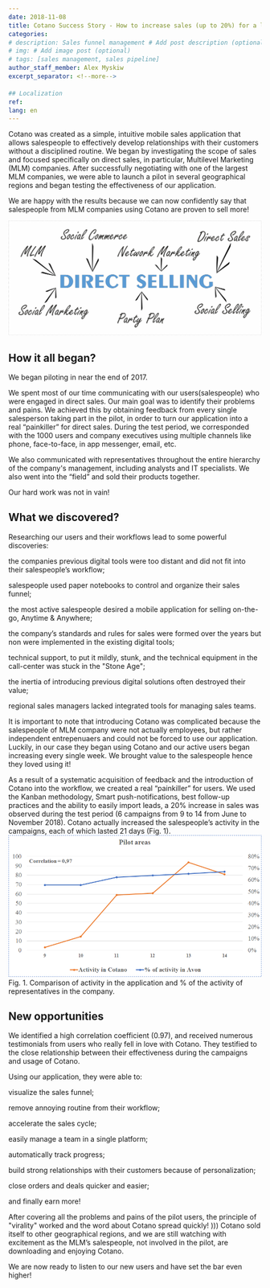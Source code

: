 ```yaml
---
date: 2018-11-08
title: Cotano Success Story - How to increase sales (up to 20%) for a large Multilevel Marketing company?
categories:
# description: Sales funnel management # Add post description (optional)
# img: # Add image post (optional)
# tags: [sales management, sales pipeline]
author_staff_member: Alex Myskiw
excerpt_separator: <!--more-->

## Localization
ref: 
lang: en
---
```

Cotano was created as a simple, intuitive mobile sales application that allows salespeople to effectively develop relationships with their customers without a disciplined routine. We began by investigating the scope of sales and focused specifically on direct sales, in particular, Multilevel Marketing (MLM) companies. After successfully negotiating with one of the largest MLM companies, we were able to launch a pilot in several geographical regions and began testing the effectiveness of our application.

We are happy with the results because we can now confidently say that salespeople from MLM companies using Cotano are proven to sell more!

<!--more-->
![Direct selling MLM](/images/Blog_Post_Direct_selling_MLM.jpg)
## How it all began?
We began piloting in near the end of 2017.

We spent most of our time communicating with our users(salespeople) who were engaged in direct sales. Our main goal was to identify their problems and pains. We achieved this by obtaining feedback from every single salesperson taking part in the pilot, in order to turn our application into a real “painkiller” for direct sales. During the test period, we corresponded with the 1000 users and company executives using multiple channels like phone, face-to-face, in app messenger, email, etc. 

We also communicated with representatives throughout the entire hierarchy of the company's management, including analysts and IT specialists. We also went into the “field” and sold their products together. 

Our hard work was not in vain!

## What we discovered?
Researching our users and their workflows lead to some powerful discoveries:

the companies previous digital tools were too distant and did not fit into their salespeople’s workflow;

salespeople used paper notebooks to control and organize their sales funnel;

the most active salespeople desired a mobile application for selling on-the-go, Anytime & Anywhere;

the company’s standards and rules for sales were formed over the years but non were implemented in the existing digital tools;

technical support, to put it mildly, stunk, and the technical equipment in the call-center was stuck in the "Stone Age";

the inertia of introducing previous digital solutions often destroyed their value;

regional sales managers lacked integrated tools for managing sales teams.

It is important to note that introducing Cotano was complicated because the salespeople of MLM company were not actually employees, but rather independent entrepenuaers and could not be forced to use our application. Luckily, in our case they began using Cotano and our active users began increasing every single week. We brought value to the salespeople hence they loved using it!

As a result of a systematic acquisition of feedback and the introduction of Cotano into the workflow, we created a real “painkiller” for users. We used the Kanban methodology, Smart push-notifications, best follow-up practices and the ability to easily import leads, a 20% increase in sales was observed during the test period (6 campaigns from 9 to 14 from June to November 2018). Cotano actually increased the salespeople’s activity in the campaigns, each of which lasted 21 days (Fig. 1).
![Chart MLM activity vs Cotano activity](/images/Blog_Post_Chart1-en.png)
Fig. 1. Comparison of activity in the application and % of the activity of representatives in the company.

## New opportunities
We identified a high correlation coefficient (0.97), and received numerous testimonials from users who really fell in love with Cotano. They testified to the close relationship between their effectiveness during the campaigns and usage of Cotano.

Using our application, they were able to:

visualize the sales funnel;

remove annoying routine from their workflow;

accelerate the sales cycle;

easily manage a team in a single platform;

automatically track progress;

build strong relationships with their customers because of personalization;

close orders and deals quicker and easier;

and finally earn more!

After covering all the problems and pains of the pilot users, the principle of "virality" worked and the word about Cotano spread quickly! ))) Cotano sold itself to other geographical regions, and we are still watching with excitement as the MLM’s salespeople, not involved in the pilot, are downloading and enjoying Cotano.

We are now ready to listen to our new users and have set the bar even higher!

